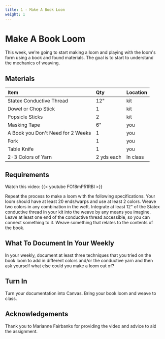 ```yaml
---
title: 1 - Make A Book Loom
weight: 1
---
```


# Make A Book Loom
This week, we're going to start making a loom and playing with the loom's form using a book and found materials. The goal is to start to understand the mechanics of weaving. 

## Materials
| Item | Qty  | Location
| :--- | :--- | :-- 
| Statex Conductive Thread |  12"  | kit
| Dowel or Chop Stick | 1 | kit
| Popsicle Sticks | 2 | kit
| Masking Tape | 6" | you
| A Book you Don't Need for 2 Weeks | 1 | you
| Fork | 1 | you
| Table Knife | 1 | you
| 2-3 Colors of Yarn | 2 yds each | In class


## Requirements
Watch this video:
{{< youtube FO18mP51RBI >}}

Repeat the process to make a loom with the following specifications. Your loom should have at least 20 ends/warps and use at least 2 colors. Weave two colors in any combination in the weft. Integrate at least 12" of the Statex conductive thread in your kit into the weave by any means you imagine. Leave at least one end of the conductive thread accessible, so you can connect something to it. Weave something that relates to the contents of the book. 


## What To Document In Your Weekly
In your weekly, document at least three techniques that you tried on the book loom to add in different colors and/or the conductive yarn and then ask yourself what else could you make a loom out of? 

## Turn In
Turn your documentation into Canvas. Bring your book loom and weave to class. 

## Acknowledgements
Thank you to Marianne Fairbanks for providing the video and advice to aid the assignment. 

